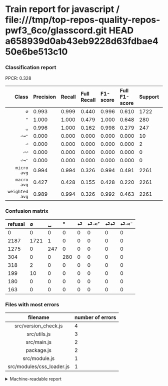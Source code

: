 # Train report for javascript / file:///tmp/top-repos-quality-repos-pwf3_6co/glasscord.git HEAD a658939d0ab43eb9228d63fdbae450e6be513c10

### Classification report

PPCR: 0.328

| Class | Precision | Recall | Full Recall | F1-score | Full F1-score | Support | Full Support | PPCR |
|------:|:----------|:-------|:------------|:---------|:---------|:--------|:-------------|:-----|
| `∅` | 0.993| 0.999| 0.440| 0.996| 0.610| 1722| 3909| 0.441 |
| `"` | 1.000| 1.000| 0.479| 1.000| 0.648| 280| 584| 0.479 |
| `␣` | 0.996| 1.000| 0.162| 0.998| 0.279| 247| 1522| 0.162 |
| `⏎⇥⁺` | 0.000| 0.000| 0.000| 0.000| 0.000| 10| 209| 0.048 |
| `⏎` | 0.000| 0.000| 0.000| 0.000| 0.000| 2| 320| 0.006 |
| `⏎⏎` | 0.000| 0.000| 0.000| 0.000| 0.000| 0| 180| 0.000 |
| `⏎⇥⁻` | 0.000| 0.000| 0.000| 0.000| 0.000| 0| 163| 0.000 |
| `micro avg` | 0.994| 0.994| 0.326| 0.994| 0.491| 2261| 6887| 0.328 |
| `macro avg` | 0.427| 0.428| 0.155| 0.428| 0.220| 2261| 6887| 0.328 |
| `weighted avg` | 0.989| 0.994| 0.326| 0.992| 0.463| 2261| 6887| 0.328 |

### Confusion matrix

|refusal|  ∅| ␣| "| ⏎| ⏎⇥⁺| ⏎⏎| ⏎⇥⁻| 
|:---|:---|:---|:---|:---|:---|:---|:---|
|0 |0 |0 |0 |0 |0 |0 |0 |
|2187 |1721 |1 |0 |0 |0 |0 |0 |
|1275 |0 |247 |0 |0 |0 |0 |0 |
|304 |0 |0 |280 |0 |0 |0 |0 |
|318 |2 |0 |0 |0 |0 |0 |0 |
|199 |10 |0 |0 |0 |0 |0 |0 |
|180 |0 |0 |0 |0 |0 |0 |0 |
|163 |0 |0 |0 |0 |0 |0 |0 |

### Files with most errors

| filename | number of errors|
|:----:|:-----|
| src/version_check.js | 4 |
| src/utils.js | 3 |
| src/main.js | 2 |
| package.js | 2 |
| src/module.js | 1 |
| src/modules/css_loader.js | 1 |

<details>
    <summary>Machine-readable report</summary>
```json
{
  "cl_report": {"\"": {"f1-score": 1.0, "precision": 1.0, "recall": 1.0, "support": 280}, "macro avg": {"f1-score": 0.42774530502461033, "precision": 0.4270061904850543, "recall": 0.428488468558155, "support": 2261}, "micro avg": {"f1-score": 0.994250331711632, "precision": 0.994250331711632, "recall": 0.994250331711632, "support": 2261}, "weighted avg": {"f1-score": 0.9916062382779528, "precision": 0.9889784169624085, "recall": 0.994250331711632, "support": 2261}, "\u2205": {"f1-score": 0.9962373371924745, "precision": 0.9930755914598961, "recall": 0.9994192799070848, "support": 1722}, "\u23ce": {"f1-score": 0.0, "precision": 0.0, "recall": 0.0, "support": 2}, "\u23ce\u21e5\u207a": {"f1-score": 0.0, "precision": 0.0, "recall": 0.0, "support": 10}, "\u23ce\u21e5\u207b": {"f1-score": 0.0, "precision": 0.0, "recall": 0.0, "support": 0}, "\u23ce\u23ce": {"f1-score": 0.0, "precision": 0.0, "recall": 0.0, "support": 0}, "\u2423": {"f1-score": 0.997979797979798, "precision": 0.9959677419354839, "recall": 1.0, "support": 247}},
  "cl_report_full": {"\"": {"f1-score": 0.6481481481481481, "precision": 1.0, "recall": 0.4794520547945205, "support": 584}, "macro avg": {"f1-score": 0.21961593504981772, "precision": 0.4270061904850543, "recall": 0.15457208181011697, "support": 6887}, "micro avg": {"f1-score": 0.4914735461303017, "precision": 0.994250331711632, "recall": 0.32641208073181355, "support": 6887}, "weighted avg": {"f1-score": 0.46290924615777035, "precision": 0.8685632917442341, "recall": 0.32641208073181355, "support": 6887}, "\u2205": {"f1-score": 0.6100673520028358, "precision": 0.9930755914598961, "recall": 0.44026605269889996, "support": 3909}, "\u23ce": {"f1-score": 0.0, "precision": 0.0, "recall": 0.0, "support": 320}, "\u23ce\u21e5\u207a": {"f1-score": 0.0, "precision": 0.0, "recall": 0.0, "support": 209}, "\u23ce\u21e5\u207b": {"f1-score": 0.0, "precision": 0.0, "recall": 0.0, "support": 163}, "\u23ce\u23ce": {"f1-score": 0.0, "precision": 0.0, "recall": 0.0, "support": 180}, "\u2423": {"f1-score": 0.2790960451977401, "precision": 0.9959677419354839, "recall": 0.16228646517739817, "support": 1522}},
  "ppcr": 0.3282996950776826
}
```
</details>
